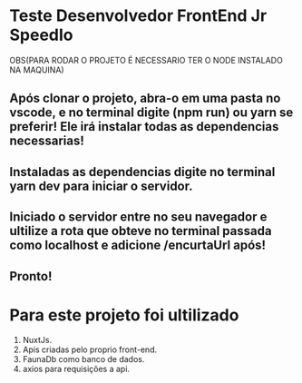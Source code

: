 # Teste Desenvolvedor FrontEnd Jr SpeedIo

OBS(PARA RODAR O PROJETO É NECESSARIO TER O NODE INSTALADO NA MAQUINA)

## Após clonar o projeto, abra-o em uma pasta no vscode, e no terminal digite (**npm run**) ou yarn se preferir! Ele irá instalar todas as dependencias necessarias!
## Instaladas as dependencias digite no terminal yarn dev para iniciar o servidor. 
## Iniciado o servidor entre no seu navegador e ultilize a rota que obteve no terminal passada como localhost e adicione /encurtaUrl após!
## Pronto!

# Para este projeto foi ultilizado
1. NuxtJs.
2. Apis criadas pelo proprio front-end.
3. FaunaDb como banco de dados.
4. axios para requisições a api.






